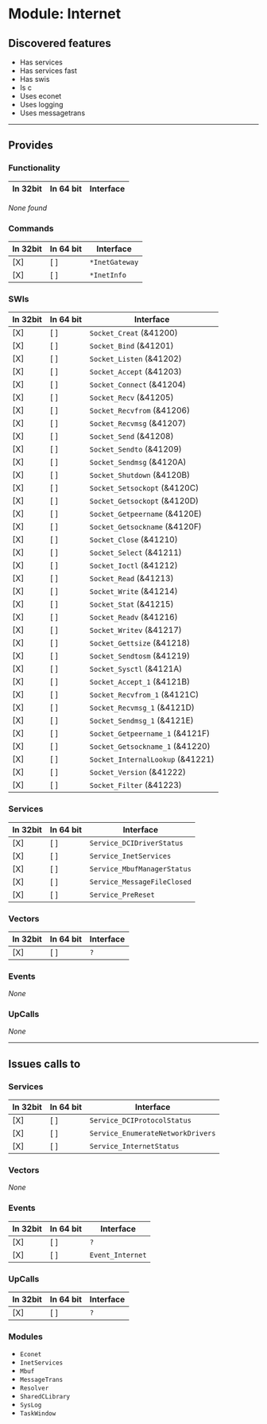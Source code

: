 # Module: Internet

## Discovered features


* Has services
* Has services fast
* Has swis
* Is c
* Uses econet
* Uses logging
* Uses messagetrans

---

## Provides

### Functionality

| In 32bit | In 64 bit | Interface |
|----------|-----------|-----------|

*None found*

### Commands


| In 32bit | In 64 bit | Interface |
|----------|-----------|-----------|
| [X]      | [ ]       | `*InetGateway` |
| [X]      | [ ]       | `*InetInfo` |


### SWIs


| In 32bit | In 64 bit | Interface |
|----------|-----------|-----------|
| [X]      | [ ]       | `Socket_Creat` (&41200) |
| [X]      | [ ]       | `Socket_Bind` (&41201) |
| [X]      | [ ]       | `Socket_Listen` (&41202) |
| [X]      | [ ]       | `Socket_Accept` (&41203) |
| [X]      | [ ]       | `Socket_Connect` (&41204) |
| [X]      | [ ]       | `Socket_Recv` (&41205) |
| [X]      | [ ]       | `Socket_Recvfrom` (&41206) |
| [X]      | [ ]       | `Socket_Recvmsg` (&41207) |
| [X]      | [ ]       | `Socket_Send` (&41208) |
| [X]      | [ ]       | `Socket_Sendto` (&41209) |
| [X]      | [ ]       | `Socket_Sendmsg` (&4120A) |
| [X]      | [ ]       | `Socket_Shutdown` (&4120B) |
| [X]      | [ ]       | `Socket_Setsockopt` (&4120C) |
| [X]      | [ ]       | `Socket_Getsockopt` (&4120D) |
| [X]      | [ ]       | `Socket_Getpeername` (&4120E) |
| [X]      | [ ]       | `Socket_Getsockname` (&4120F) |
| [X]      | [ ]       | `Socket_Close` (&41210) |
| [X]      | [ ]       | `Socket_Select` (&41211) |
| [X]      | [ ]       | `Socket_Ioctl` (&41212) |
| [X]      | [ ]       | `Socket_Read` (&41213) |
| [X]      | [ ]       | `Socket_Write` (&41214) |
| [X]      | [ ]       | `Socket_Stat` (&41215) |
| [X]      | [ ]       | `Socket_Readv` (&41216) |
| [X]      | [ ]       | `Socket_Writev` (&41217) |
| [X]      | [ ]       | `Socket_Gettsize` (&41218) |
| [X]      | [ ]       | `Socket_Sendtosm` (&41219) |
| [X]      | [ ]       | `Socket_Sysctl` (&4121A) |
| [X]      | [ ]       | `Socket_Accept_1` (&4121B) |
| [X]      | [ ]       | `Socket_Recvfrom_1` (&4121C) |
| [X]      | [ ]       | `Socket_Recvmsg_1` (&4121D) |
| [X]      | [ ]       | `Socket_Sendmsg_1` (&4121E) |
| [X]      | [ ]       | `Socket_Getpeername_1` (&4121F) |
| [X]      | [ ]       | `Socket_Getsockname_1` (&41220) |
| [X]      | [ ]       | `Socket_InternalLookup` (&41221) |
| [X]      | [ ]       | `Socket_Version` (&41222) |
| [X]      | [ ]       | `Socket_Filter` (&41223) |


### Services


| In 32bit | In 64 bit | Interface |
|----------|-----------|-----------|
| [X]      | [ ]       | `Service_DCIDriverStatus` |
| [X]      | [ ]       | `Service_InetServices` |
| [X]      | [ ]       | `Service_MbufManagerStatus` |
| [X]      | [ ]       | `Service_MessageFileClosed` |
| [X]      | [ ]       | `Service_PreReset` |


### Vectors


| In 32bit | In 64 bit | Interface |
|----------|-----------|-----------|
| [X]      | [ ]       | `?` |


### Events


*None*


### UpCalls


*None*


---

## Issues calls to

### Services


| In 32bit | In 64 bit | Interface |
|----------|-----------|-----------|
| [X]      | [ ]       | `Service_DCIProtocolStatus` |
| [X]      | [ ]       | `Service_EnumerateNetworkDrivers` |
| [X]      | [ ]       | `Service_InternetStatus` |


### Vectors


*None*


### Events


| In 32bit | In 64 bit | Interface |
|----------|-----------|-----------|
| [X]      | [ ]       | `?` |
| [X]      | [ ]       | `Event_Internet` |


### UpCalls


| In 32bit | In 64 bit | Interface |
|----------|-----------|-----------|
| [X]      | [ ]       | `?` |


### Modules


* `Econet`
* `InetServices`
* `Mbuf`
* `MessageTrans`
* `Resolver`
* `SharedCLibrary`
* `SysLog`
* `TaskWindow`


